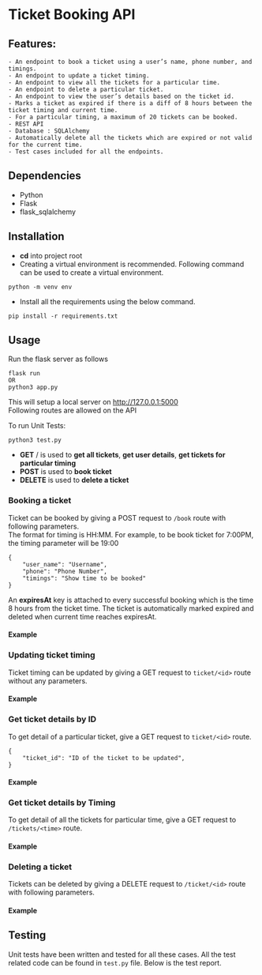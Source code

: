 # Ticket Booking API

## Features:

```
- An endpoint to book a ticket using a user’s name, phone number, and timings.
- An endpoint to update a ticket timing.
- An endpoint to view all the tickets for a particular time.
- An endpoint to delete a particular ticket.
- An endpoint to view the user’s details based on the ticket id.
- Marks a ticket as expired if there is a diff of 8 hours between the ticket timing and current time.
- For a particular timing, a maximum of 20 tickets can be booked.
- REST API
- Database : SQLAlchemy
- Automatically delete all the tickets which are expired or not valid for the current time.
- Test cases included for all the endpoints.

```

## Dependencies

- Python
- Flask
- flask_sqlalchemy

## Installation

- **cd** into project root
- Creating a virtual environment is recommended. Following command can be used to create a virtual environment.

```
python -m venv env
```

- Install all the requirements using the below command.

```
pip install -r requirements.txt
```

## Usage

Run the flask server as follows

```
flask run
OR
python3 app.py
```

This will setup a local server on http://127.0.0.1:5000<br />
Following routes are allowed on the API

To run Unit Tests:
```
python3 test.py
```

- **GET** / is used to **get all tickets**, **get user details**, **get tickets for particular timing**
- **POST** is used to **book ticket**
- **DELETE** is used to **delete a ticket**

### Booking a ticket
Ticket can be booked by giving a POST request to ` /book ` route with following parameters.<br />
The format for timing is HH:MM. For example, to be book ticket for 7:00PM, the timing parameter will be 19:00
```
{
    "user_name": "Username",
    "phone": "Phone Number",
    "timings": "Show time to be booked"
}
```
An **expiresAt** key is attached to every successful booking which is the time 8 hours from the ticket time. The ticket is automatically marked expired and deleted when current time reaches expiresAt.
#### Example
[]("./images/ticketBooking.png")


### Updating ticket timing
Ticket timing can be updated by giving a GET request to ` ticket/<id> ` route without any parameters.<br />

#### Example
[]("./images/deleteTicket.png")

### Get ticket details by ID
To get detail of a particular ticket, give a GET request to ` ticket/<id> ` route.<br />
```
{
    "ticket_id": "ID of the ticket to be updated",
}
```
#### Example
[]("./images/getUserDetailFromTicketID.png")

### Get ticket details by Timing
To get detail of all the tickets for particular time, give a GET request to ` /tickets/<time> ` route.<br />

#### Example
[]("./images/getAllTicketsOnParticularTime.png")

### Deleting a ticket
Tickets can be deleted by giving a DELETE request to ` /ticket/<id> ` route with following parameters.<br />

#### Example
[]("./images/deleteTicket.png")

## Testing
Unit tests have been written and tested for all these cases. All the test related code can be found in ` test.py ` file. Below is the test report.<br/>
<br />
[]("./images/unitTestResult.png")

